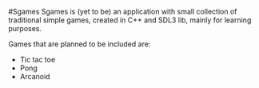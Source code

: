 #Sgames
Sgames is (yet to be) an application with small collection of traditional simple games, created in C++ and SDL3 lib, mainly for learning purposes. 

Games that are planned to be included are:
 - Tic tac toe
 - Pong
 - Arcanoid
